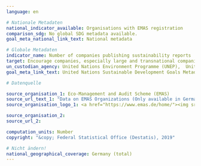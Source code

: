 ```yaml
---
language: en

# Nationale Metadaten
national_indicator_available: Organisations with EMAS registration
comparison_sdg: No global SDG metadata available.
goal_meta_national_link_text: National metadata

# Globale Metadaten
indicator_name: Number of companies publishing sustainability reports
target: Encourage companies, especially large and transnational companies, to adopt sustainable practices and to integrate sustainability information into their reporting cycle
un_custodian_agency: United Nations Environment Programme (UNEP),  United Nations Conference on Trade and Development (UNCTAD)
goal_meta_link_text: United Nations Sustainable Development Goals Metadata

# Datenquelle

source_organisation_1: Eco-Management and Audit Scheme (EMAS)
source_url_text_1: "Data on EMAS Organizations (Only available in German)"
source_organisation_logo_1: <a href="https://www.emas.de/home/"><img src="https://g205sdgs.github.io/sdg-indicators/public/LogosEn/emas.png" alt="Logo EMAS" /></a>

source_organisation_2:
source_url_2:

computation_units: Number
copyright: "&copy; Federal Statistical Office (Destatis), 2019"

# Nicht ändern!
national_geographical_coverage: Germany (total)
---
```

